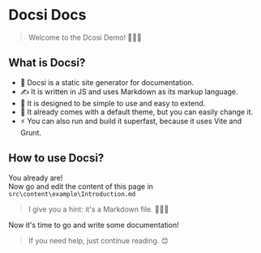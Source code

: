 # Docsi Docs

> Welcome to the Dcosi Demo! 🎉🎉🎉

## What is Docsi?

- 📄 Docsi is a static site generator for documentation. <br/>
- ✍️ It is written in JS and uses Markdown as its markup language. <br/>
- 👶 It is designed to be simple to use and easy to extend. <br/>
- 🎨 It already comes with a default theme, but you can easily change it. <br/>
- ⚡ You can also run and build it superfast, because it uses Vite and Grunt. <br/>

## How to use Docsi?

You already are! <br/>
Now go and edit the content of this page in `src\content\example\Introduction.md` <br/>
> I give you a hint: it's a Markdown file. 🤯🤯🤯 <br/>

Now it's time to go and write some documentation! <br/>
> If you need help, just continue reading. 😊 <br/>